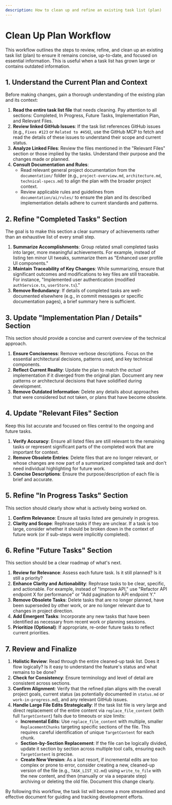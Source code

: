 ```yaml
---
description: How to clean up and refine an existing task list (plan)
---
```


# Clean Up Plan Workflow

This workflow outlines the steps to review, refine, and clean up an existing task list (plan) to ensure it remains concise, up-to-date, and focused on essential information. This is useful when a task list has grown large or contains outdated information.

## 1. Understand the Current Plan and Context

Before making changes, gain a thorough understanding of the existing plan and its context:

1.  **Read the entire task list file** that needs cleaning. Pay attention to all sections: Completed, In Progress, Future Tasks, Implementation Plan, and Relevant Files.
2.  **Review linked GitHub Issues**: If the task list references GitHub issues (e.g., `Fixes #123` or `Related to #456`), use the GitHub MCP to fetch and read the details of these issues to understand their scope and current status.
3.  **Analyze Linked Files**: Review the files mentioned in the "Relevant Files" section or those implied by the tasks. Understand their purpose and the changes made or planned.
4.  **Consult Documentation and Rules**:
    *   Read relevant general project documentation from the `documentation/` folder (e.g., `project-overview.md`, `architecture.md`, `technical-specs.md`) to align the plan with the broader project context.
    *   Review applicable rules and guidelines from `documentation/ai/rules/` to ensure the plan and its described implementation details adhere to current standards and patterns.

## 2. Refine "Completed Tasks" Section

The goal is to make this section a clear summary of achievements rather than an exhaustive list of every small step.

1.  **Summarize Accomplishments**: Group related small completed tasks into larger, more meaningful achievements. For example, instead of listing ten minor UI tweaks, summarize them as "Enhanced user profile UI components."
2.  **Maintain Traceability of Key Changes**: While summarizing, ensure that significant outcomes and modifications to key files are still traceable. For instance, "Implemented user authentication (modified `authService.ts`, `userStore.ts`)."
3.  **Remove Redundancy**: If details of completed tasks are well-documented elsewhere (e.g., in commit messages or specific documentation pages), a brief summary here is sufficient.

## 3. Update "Implementation Plan / Details" Section

This section should provide a concise and current overview of the technical approach.

1.  **Ensure Conciseness**: Remove verbose descriptions. Focus on the essential architectural decisions, patterns used, and key technical components.
2.  **Reflect Current Reality**: Update the plan to match the *actual* implementation if it diverged from the original plan. Document any new patterns or architectural decisions that have solidified during development.
3.  **Remove Outdated Information**: Delete any details about approaches that were considered but not taken, or plans that have become obsolete.

## 4. Update "Relevant Files" Section

Keep this list accurate and focused on files central to the ongoing and future tasks.

1.  **Verify Accuracy**: Ensure all listed files are still relevant to the remaining tasks or represent significant parts of the completed work that are important for context.
2.  **Remove Obsolete Entries**: Delete files that are no longer relevant, or whose changes are now part of a summarized completed task and don't need individual highlighting for future work.
3.  **Concise Descriptions**: Ensure the purpose/description of each file is brief and accurate.

## 5. Refine "In Progress Tasks" Section

This section should clearly show what is actively being worked on.

1.  **Confirm Relevance**: Ensure all tasks listed are genuinely in progress.
2.  **Clarity and Scope**: Rephrase tasks if they are unclear. If a task is too large, consider whether it should be broken down in the context of future work (or if sub-steps were implicitly completed).

## 6. Refine "Future Tasks" Section

This section should be a clear roadmap of what's next.

1.  **Review for Relevance**: Assess each future task. Is it still planned? Is it still a priority?
2.  **Enhance Clarity and Actionability**: Rephrase tasks to be clear, specific, and actionable. For example, instead of "Improve API," use "Refactor API endpoint X for performance" or "Add pagination to API endpoint Y."
3.  **Remove Obsolete Tasks**: Delete tasks that are no longer planned, have been superseded by other work, or are no longer relevant due to changes in project direction.
4.  **Add Emergent Tasks**: Incorporate any new tasks that have been identified as necessary from recent work or planning sessions.
5.  **Prioritize (Optional)**: If appropriate, re-order future tasks to reflect current priorities.

## 7. Review and Finalize

1.  **Holistic Review**: Read through the entire cleaned-up task list. Does it flow logically? Is it easy to understand the feature's status and what remains to be done?
2.  **Check for Consistency**: Ensure terminology and level of detail are consistent across sections.
3.  **Confirm Alignment**: Verify that the refined plan aligns with the overall project goals, current status (as potentially documented in `status.md` or `work-in-progress.md`), and any relevant GitHub issues.
4.  **Handle Large File Edits Strategically**: If the task list file is very large and direct replacement of the entire content via `replace_file_content` (with full `TargetContent`) fails due to timeouts or size limits:
    *   **Incremental Edits**: Use `replace_file_content` with multiple, smaller `ReplacementChunks` targeting specific sections of the file. This requires careful identification of unique `TargetContent` for each chunk.
    *   **Section-by-Section Replacement**: If the file can be logically divided, update it section by section across multiple tool calls, ensuring each `TargetContent` is precise.
    *   **Create New Version**: As a last resort, if incremental edits are too complex or prone to error, consider creating a new, cleaned-up version of the file (e.g., `TASK_LIST_V2.md`) using `write_to_file` with the new content, and then (manually or via a separate step) archiving or deleting the old file. Document this change clearly.

By following this workflow, the task list will become a more streamlined and effective document for guiding and tracking development efforts.
